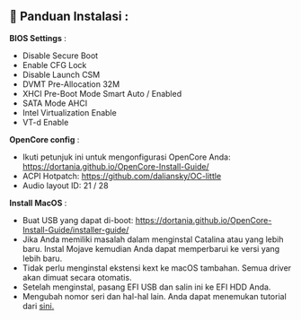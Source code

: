 ## 📖 Panduan Instalasi :

__BIOS Settings__ :

- Disable Secure Boot
- Enable CFG Lock
- Disable Launch CSM
- DVMT Pre-Allocation 32M
- XHCI Pre-Boot Mode Smart Auto / Enabled
- SATA Mode AHCI
- Intel Virtualization Enable
- VT-d Enable

__OpenCore config__ :

- Ikuti petunjuk ini untuk mengonfigurasi OpenCore Anda: https://dortania.github.io/OpenCore-Install-Guide/  
- ACPI Hotpatch: https://github.com/daliansky/OC-little  
- Audio layout ID: 21 / 28

__Install MacOS__ :

- Buat USB yang dapat di-boot: https://dortania.github.io/OpenCore-Install-Guide/installer-guide/  
- Jika Anda memiliki masalah dalam menginstal Catalina atau yang lebih baru. Instal Mojave kemudian Anda dapat memperbarui ke versi yang lebih baru.
- Tidak perlu menginstal ekstensi kext ke macOS tambahan. Semua driver akan dimuat secara otomatis.
- Setelah menginstal, pasang EFI USB dan salin ini ke EFI HDD Anda.
- Mengubah nomor seri dan hal-hal lain. Anda dapat menemukan tutorial dari [sini.](https://dortania.github.io/OpenCore-Install-Guide/config-laptop.plist/broadwell.html#platforminfo)
